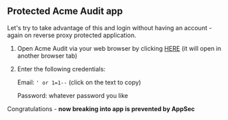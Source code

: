 
## Protected Acme Audit app

Let's try to take advantage of this and login without having an account - again on reverse proxy protected application.

1. Open Acme Audit via your web browser by clicking [HERE]({{TRAFFIC_HOST1_80}}) (it will open in another browser tab)

2. Enter the following credentials:

    Email: `' or 1=1--` (click on the text to copy)

    Password: whatever password you like

Congratulations - **now breaking into app is prevented by AppSec**